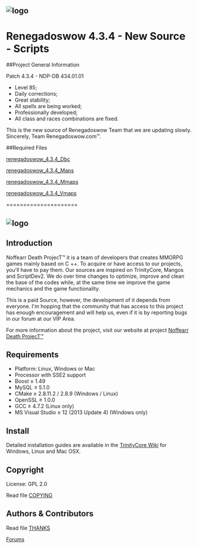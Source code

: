 ## ![logo](https://cdn.discordapp.com/attachments/464273731024322580/464855232325746688/LOGO_RENEGADOS_SIN_FONDO.png)


# Renegadoswow 4.3.4 - New Source - Scripts 


##Project General Information 

Patch 4.3.4 - NDP-DB 434.01.01 

- Level 85;
- Daily corrections;
- Great stability;
- All spells are being worked;
- Professionally developed;
- All class and races combinations are fixed.

This is the new source of Renegadoswow Team that we are updating slowly. Sincerely, Team Renegadoswow.com™.

##Required Files 

[renegadoswow_4.3.4_Dbc](https://mega.co.nz/#!ng0FxBJJ!Q62CZedaznny9bJBGZdp8bGr1Wcjf3xuDQguJRyOtdg)

[renegadoswow_4.3.4_Maps](https://mega.co.nz/#!P9MXRLTY!a_0pv1hY81b-rvgiOKpaV0mWCOpy1_94UedbGAd6S4k)

[renegadoswow_4.3.4_Mmaps](https://mega.co.nz/#!z1sChJRb!tps2PsfM7jVJ8Qfwd94BtLWF219DQWTrTz0jzG95kGc)

[renegadoswow_4.3.4_Vmaps](https://mega.co.nz/#!CsllXIza!tzDbOJOFJ7S7HlpVbBftMYqzI-mYaY-2QwKKyqq7f8w)

=====================

## ![logo](http://i.imgur.com/Ues1gtC.png)


## Introduction

Noffearr Death ProjecT™ it is a team of developers that creates MMORPG games mainly based on C ++. To acquire or have access to our projects, you'll have to pay them. Our sources are inspired on TrinityCore, Mangos and ScriptDev2. We do over time changes to optimize, improve and clean the base of the codes while, at the same time we improve the game mechanics and the game functionality.

This is a paid Source, however, the development of it depends from everyone. I'm hopping that the community that has access to this project has enough encouragement and will help us, even if it is by reporting bugs in our forum at our VIP Area.

For more information about the project, visit our website at project [Noffearr Death ProjecT™](http://noffearrdeathproject.net)

## Requirements

+ Platform: Linux, Windows or Mac
+ Processor with SSE2 support
+ Boost ≥ 1.49
+ MySQL ≥ 5.1.0
+ CMake ≥ 2.8.11.2 / 2.8.9 (Windows / Linux)
+ OpenSSL ≥ 1.0.0
+ GCC ≥ 4.7.2 (Linux only)
+ MS Visual Studio ≥ 12 (2013 Update 4) (Windows only)

## Install

Detailed installation guides are available in the [TrinityCore Wiki](http://collab.kpsn.org/display/tc/Installation+Guide) for
Windows, Linux and Mac OSX.


## Copyright

License: GPL 2.0

Read file [COPYING](COPYING)


## Authors & Contributors

Read file [THANKS](THANKS)


[Forums](http://www.noffearrdeathproject.net)

